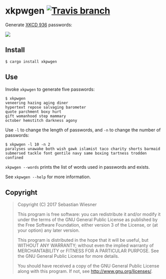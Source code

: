 # xkpwgen [![Travis branch][travis-badge]][travis]

[travis-badge]: https://img.shields.io/travis/lunaryorn/xkpwgen.rs/master.svg?maxAge=2592000
[travis]: https://travis-ci.org/lunaryorn/xkpwgen.rs

Generate [XKCD 936](https://xkcd.com/936/) passwords:

![](http://imgs.xkcd.com/comics/password_strength.png)

## Install

```console
$ cargo install xkpwgen
```

## Use

Invoke `xkpwgen` to generate five passwords:

```console
$ xkpwgen
veneering hazing aging diner
hypertext repose salvaging barometer
quote parchment boxy hurt
gift womanhood step mammary
october hemstitch darkness agony
```

Use `-l` to change the length of passwords, and `-n` to change the number of
passwords:

```console
$ xkpwgen -l 10 -n 2
paralyses unawake both wish gawk islamist taco charity shorts barmaid
submersed tackle font gentile navy same boxing tartness trodden confined
```

`xkpwgen --words` prints the list of words used in passwords and exists.

See `xkpwgen --help` for more information.

## Copyright

> Copyright (C) 2017  Sebastian Wiesner
>
> This program is free software: you can redistribute it and/or modify
> it under the terms of the GNU General Public License as published by
> the Free Software Foundation, either version 3 of the License, or
> (at your option) any later version.
>
> This program is distributed in the hope that it will be useful,
> but WITHOUT ANY WARRANTY; without even the implied warranty of
> MERCHANTABILITY or FITNESS FOR A PARTICULAR PURPOSE.  See the
> GNU General Public License for more details.
>
> You should have received a copy of the GNU General Public License
> along with this program.  If not, see <http://www.gnu.org/licenses/>.

